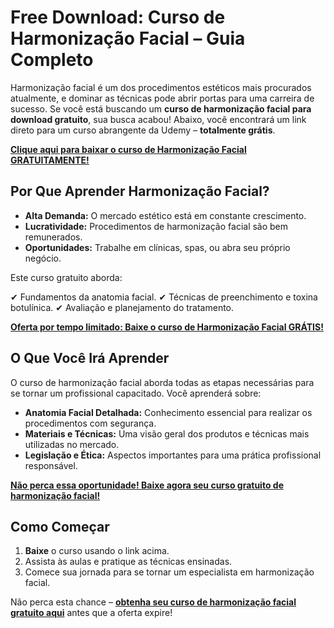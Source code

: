 # Free Download: Curso de Harmonização Facial – Guia Completo

Harmonização facial é um dos procedimentos estéticos mais procurados atualmente, e dominar as técnicas pode abrir portas para uma carreira de sucesso. Se você está buscando um **curso de harmonização facial para download gratuito**, sua busca acabou! Abaixo, você encontrará um link direto para um curso abrangente da Udemy – **totalmente grátis**.

[**Clique aqui para baixar o curso de Harmonização Facial GRATUITAMENTE!**](https://udemywork.com/curso-de-harmonizacao-facial)

## Por Que Aprender Harmonização Facial?

*   **Alta Demanda:** O mercado estético está em constante crescimento.
*   **Lucratividade:** Procedimentos de harmonização facial são bem remunerados.
*   **Oportunidades:** Trabalhe em clínicas, spas, ou abra seu próprio negócio.

Este curso gratuito aborda:

✔ Fundamentos da anatomia facial.
✔ Técnicas de preenchimento e toxina botulínica.
✔ Avaliação e planejamento do tratamento.

[**Oferta por tempo limitado: Baixe o curso de Harmonização Facial GRÁTIS!**](https://udemywork.com/curso-de-harmonizacao-facial)

## O Que Você Irá Aprender

O curso de harmonização facial aborda todas as etapas necessárias para se tornar um profissional capacitado. Você aprenderá sobre:

*   **Anatomia Facial Detalhada:** Conhecimento essencial para realizar os procedimentos com segurança.
*   **Materiais e Técnicas:** Uma visão geral dos produtos e técnicas mais utilizadas no mercado.
*   **Legislação e Ética:** Aspectos importantes para uma prática profissional responsável.

[**Não perca essa oportunidade! Baixe agora seu curso gratuito de harmonização facial!**](https://udemywork.com/curso-de-harmonizacao-facial)

## Como Começar

1.  **Baixe** o curso usando o link acima.
2.  Assista às aulas e pratique as técnicas ensinadas.
3.  Comece sua jornada para se tornar um especialista em harmonização facial.

Não perca esta chance – **[obtenha seu curso de harmonização facial gratuito aqui](https://udemywork.com/curso-de-harmonizacao-facial)** antes que a oferta expire!
